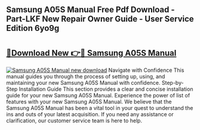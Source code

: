 ## Samsung A05S Manual Free Pdf Download - Part-LKF New Repair Owner Guide - User Service Edition 6yo9g

# <h2><a href="http://cf15906.oget.top/?id=Samsung+A05S+Manual">🔗Download New 👉🔴 Samsung A05S Manual</a></h2>

[![Samsung A05S Manual new download](https://i.imgur.com/5g1atiW.png)](http://cf15906.oget.top/?id=Samsung+A05S+Manual)
Navigate with Confidence This manual guides you through the process of setting up, using, and maintaining your new Samsung A05S Manual with confidence. Step-by-Step Installation Guide This section provides a clear and concise installation guide for your new Samsung A05S Manual. Experience the power of list of features with your new Samsung A05S Manual. We believe that the Samsung A05S Manual has been a vital tool in your quest to understand the ins and outs of your latest acquisition. If you need any assistance or clarification, our customer service team is here to help.
